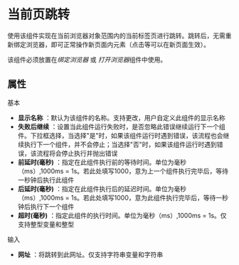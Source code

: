# 当前页跳转

使用该组件实现在当前浏览器对象范围内的当前标签页进行跳转。跳转后，无需重新绑定浏览器，即可正常操作新页面内元素（点击等可以在新页面生效）。

该组件必须放置在*绑定浏览器* 或 *打开浏览器*组件中使用。

## 属性
基本
- **显示名称** ：默认为该组件的名称。支持更改，用户自定义此组件的显示名称
- **失败后继续** ：设置当此组件运行失败时，是否忽略此错误继续运行下一个组件。下拉框选择，当选择"是"时，如果该组件运行时遇到错误，该流程也会继续执行下一个组件，并不会停止；当选择"否"时，如果该组件运行时遇到错误，该流程将会停止执行并抛出错误
- **前延时(毫秒)** ：指定在此组件执行前的等待时间。单位为毫秒（ms）,1000ms = 1s。若此处填写1000，意为上一个组件执行完毕后，等待一秒钟后执行此组件
- **后延时(毫秒)** ：指定在此组件执行后的延迟时间。单位为毫秒（ms）,1000ms = 1s。若此处填写1000，意为此组件执行完毕后，等待一秒钟后执行下一个组件
- **超时(毫秒)** ：指定此组件的执行时间。单位为毫秒（ms）,1000ms = 1s。仅支持整型变量和整型

输入
- **网址** ：将跳转到此网址。仅支持字符串变量和字符串


